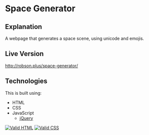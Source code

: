 # Space Generator

## Explanation

A webpage that generates a space scene, using unicode and emojis.

## Live Version

http://robson.plus/space-generator/

## Technologies

This is built using:
 * HTML
 * CSS
 * JavaScript
   * <a href="https://github.com/jquery/jquery">jQuery</a>
   
<a href="https://validator.w3.org/nu/?doc=https%3A%2F%2Frobson.plus%2Fspace-generator%2F"><img src="https://www.w3.org/Icons/valid-html401-blue" alt="Valid HTML" /></a>
<a href="https://jigsaw.w3.org/css-validator/validator?uri=https%3A%2F%2Frobson.plus%2Fspace-generator%2Fstyle.css&profile=css3svg&usermedium=all&warning=1&vextwarning=&lang=en"><img src="https://jigsaw.w3.org/css-validator/images/vcss-blue" alt="Valid CSS" /></a>   